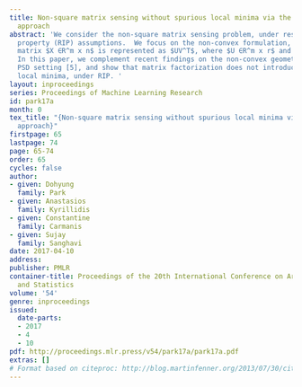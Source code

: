 ```yaml
---
title: Non-square matrix sensing without spurious local minima via the Burer-Monteiro
  approach
abstract: 'We consider the non-square matrix sensing problem, under restricted isometry
  property (RIP) assumptions.  We focus on the non-convex formulation, where any rank-r
  matrix $X ∈R^m x n$ is represented as $UV^T$, where $U ∈R^m x r$ and $V ∈R^n x r$.
  In this paper, we complement recent findings on the non-convex geometry of the analogous
  PSD setting [5], and show that matrix factorization does not introduce any spurious
  local minima, under RIP. '
layout: inproceedings
series: Proceedings of Machine Learning Research
id: park17a
month: 0
tex_title: "{Non-square matrix sensing without spurious local minima via the Burer-Monteiro
  approach}"
firstpage: 65
lastpage: 74
page: 65-74
order: 65
cycles: false
author:
- given: Dohyung
  family: Park
- given: Anastasios
  family: Kyrillidis
- given: Constantine
  family: Carmanis
- given: Sujay
  family: Sanghavi
date: 2017-04-10
address: 
publisher: PMLR
container-title: Proceedings of the 20th International Conference on Artificial Intelligence
  and Statistics
volume: '54'
genre: inproceedings
issued:
  date-parts:
  - 2017
  - 4
  - 10
pdf: http://proceedings.mlr.press/v54/park17a/park17a.pdf
extras: []
# Format based on citeproc: http://blog.martinfenner.org/2013/07/30/citeproc-yaml-for-bibliographies/
---
```

